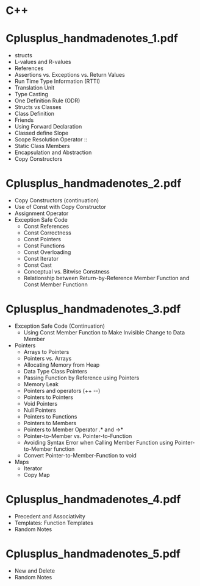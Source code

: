 # C++

# Cplusplus_handmadenotes_1.pdf

* structs
* L-values and R-values
* References
* Assertions vs. Exceptions vs. Return Values
* Run Time Type Information (RTTI)
* Translation Unit
* Type Casting
* One Definition Rule (ODR)
* Structs vs Classes
* Class Definition
* Friends
* Using Forward Declaration
* Classed define Slope
* Scope Resolution Operator ::
* Static Class Members
* Encapsulation and Abstraction
* Copy Constructors

# Cplusplus_handmadenotes_2.pdf

* Copy Constructors (continuation)
* Use of Const with Copy Constructor
* Assignment Operator
* Exception Safe Code
  * Const References
  * Const Correctness
  * Const Pointers
  * Const Functions
  * Const Overloading
  * Const Iterator
  * Const Cast
  * Conceptual vs. Bitwise Constness
  * Relationship between Return-by-Reference Member Function and Const Member Functionn

# Cplusplus_handmadenotes_3.pdf

* Exception Safe Code (Continuation)
  * Using Const Member Function to Make Invisible Change to Data Member
* Pointers
  * Arrays to Pointers
  * Pointers vs. Arrays
  * Allocating Memory from Heap
  * Data Type Class Pointers
  * Passing Function by Reference using Pointers
  * Memory Leak
  * Pointers and operators (++ --)
  * Pointers to Pointers
  * Void Pointers
  * Null Pointers
  * Pointers to Functions
  * Pointers to Members
  * Pointers to Member Operator .* and ->*
  * Pointer-to-Member vs. Pointer-to-Function
  * Avoiding Syntax Error when Calling Member Function using Pointer-to-Member function
  * Convert Pointer-to-Member-Function to void
* Maps
  * Iterator
  * Copy Map

# Cplusplus_handmadenotes_4.pdf

* Precedent and Associativity
* Templates: Function Templates
* Random Notes

# Cplusplus_handmadenotes_5.pdf

* New and Delete
* Random Notes